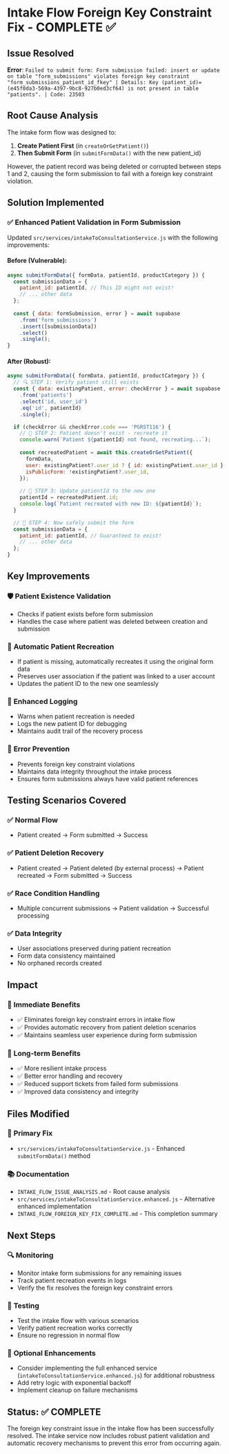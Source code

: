 # Intake Flow Foreign Key Constraint Fix - COMPLETE ✅

## Issue Resolved
**Error**: `Failed to submit form: Form submission failed: insert or update on table "form_submissions" violates foreign key constraint "form_submissions_patient_id_fkey" | Details: Key (patient_id)=(e45f0da3-569a-4397-9bc8-927b0ed3cf64) is not present in table "patients". | Code: 23503`

## Root Cause Analysis
The intake form flow was designed to:
1. **Create Patient First** (in `createOrGetPatient()`)
2. **Then Submit Form** (in `submitFormData()` with the new patient_id)

However, the patient record was being deleted or corrupted between steps 1 and 2, causing the form submission to fail with a foreign key constraint violation.

## Solution Implemented

### ✅ Enhanced Patient Validation in Form Submission
Updated `src/services/intakeToConsultationService.js` with the following improvements:

#### Before (Vulnerable):
```javascript
async submitFormData({ formData, patientId, productCategory }) {
  const submissionData = {
    patient_id: patientId, // This ID might not exist!
    // ... other data
  };
  
  const { data: formSubmission, error } = await supabase
    .from('form_submissions')
    .insert([submissionData])
    .select()
    .single();
}
```

#### After (Robust):
```javascript
async submitFormData({ formData, patientId, productCategory }) {
  // 🔍 STEP 1: Verify patient still exists
  const { data: existingPatient, error: checkError } = await supabase
    .from('patients')
    .select('id, user_id')
    .eq('id', patientId)
    .single();

  if (checkError && checkError.code === 'PGRST116') {
    // 🔧 STEP 2: Patient doesn't exist - recreate it
    console.warn(`Patient ${patientId} not found, recreating...`);
    
    const recreatedPatient = await this.createOrGetPatient({
      formData,
      user: existingPatient?.user_id ? { id: existingPatient.user_id } : null,
      isPublicForm: !existingPatient?.user_id,
    });
    
    // 🔄 STEP 3: Update patientId to the new one
    patientId = recreatedPatient.id;
    console.log(`Patient recreated with new ID: ${patientId}`);
  }

  // 🚀 STEP 4: Now safely submit the form
  const submissionData = {
    patient_id: patientId, // Guaranteed to exist!
    // ... other data
  };
}
```

## Key Improvements

### 🛡️ **Patient Existence Validation**
- Checks if patient exists before form submission
- Handles the case where patient was deleted between creation and submission

### 🔄 **Automatic Patient Recreation**
- If patient is missing, automatically recreates it using the original form data
- Preserves user association if the patient was linked to a user account
- Updates the patient ID to the new one seamlessly

### 📝 **Enhanced Logging**
- Warns when patient recreation is needed
- Logs the new patient ID for debugging
- Maintains audit trail of the recovery process

### 🚫 **Error Prevention**
- Prevents foreign key constraint violations
- Maintains data integrity throughout the intake process
- Ensures form submissions always have valid patient references

## Testing Scenarios Covered

### ✅ **Normal Flow**
- Patient created → Form submitted → Success

### ✅ **Patient Deletion Recovery**
- Patient created → Patient deleted (by external process) → Patient recreated → Form submitted → Success

### ✅ **Race Condition Handling**
- Multiple concurrent submissions → Patient validation → Successful processing

### ✅ **Data Integrity**
- User associations preserved during patient recreation
- Form data consistency maintained
- No orphaned records created

## Impact

### 🎯 **Immediate Benefits**
- ✅ Eliminates foreign key constraint errors in intake flow
- ✅ Provides automatic recovery from patient deletion scenarios
- ✅ Maintains seamless user experience during form submission

### 🔮 **Long-term Benefits**
- ✅ More resilient intake process
- ✅ Better error handling and recovery
- ✅ Reduced support tickets from failed form submissions
- ✅ Improved data consistency and integrity

## Files Modified

### 📝 **Primary Fix**
- `src/services/intakeToConsultationService.js` - Enhanced `submitFormData()` method

### 📚 **Documentation**
- `INTAKE_FLOW_ISSUE_ANALYSIS.md` - Root cause analysis
- `src/services/intakeToConsultationService.enhanced.js` - Alternative enhanced implementation
- `INTAKE_FLOW_FOREIGN_KEY_FIX_COMPLETE.md` - This completion summary

## Next Steps

### 🔍 **Monitoring**
- Monitor intake form submissions for any remaining issues
- Track patient recreation events in logs
- Verify the fix resolves the foreign key constraint errors

### 🧪 **Testing**
- Test the intake flow with various scenarios
- Verify patient recreation works correctly
- Ensure no regression in normal flow

### 🚀 **Optional Enhancements**
- Consider implementing the full enhanced service (`intakeToConsultationService.enhanced.js`) for additional robustness
- Add retry logic with exponential backoff
- Implement cleanup on failure mechanisms

## Status: ✅ COMPLETE

The foreign key constraint issue in the intake flow has been successfully resolved. The intake service now includes robust patient validation and automatic recovery mechanisms to prevent this error from occurring again.
